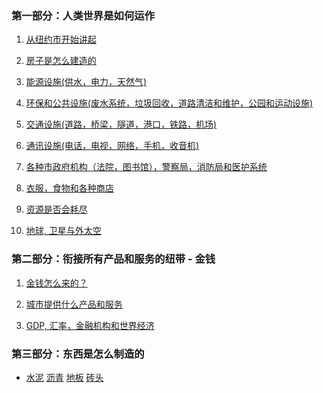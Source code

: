 ### 第一部分：人类世界是如何运作

1. <a href="/world/city">从纽约市开始讲起</a>

1. <a href="/world/building">房子是怎么建造的</a>

1. <a href="/world/utility">能源设施(供水，电力，天然气)</a>

1. <a href="/world/environment">环保和公共设施(废水系统，垃圾回收，道路清洁和维护，公园和运动设施)</a>

1. <a href="/world/transportation">交通设施(道路，桥梁，隧道，港口，铁路，机场)</a>

1. <a href="/world/communication">通讯设施(电话，电视，网络，手机，收音机)</a>

1. <a href="/world/government">各种市政府机构（法院，图书馆），警察局，消防局和医护系统</a>

1. <a href="/world/shop">衣服，食物和各种商店</a>

1. <a href="/world/resource">资源是否会耗尽</a>

1. <a href="/world/planets">地球, 卫星与外太空</a>

### 第二部分：衔接所有产品和服务的纽带 - 金钱

1. <a href="/money/from">金钱怎么来的？</a>

1. <a href="/money/city">城市提供什么产品和服务</a>

1. <a href="/money/exchange">GDP, 汇率，金融机构和世界经济</a>

### 第三部分：东西是怎么制造的
- <a href="/world/howitsmade/cement">水泥</a>
  <a href="/world/howitsmade/asphalt">沥青</a>
  <a href="/world/howitsmade/hardwood_floor">地板</a>
  <a href="/world/howitsmade/brick">砖头</a>
		